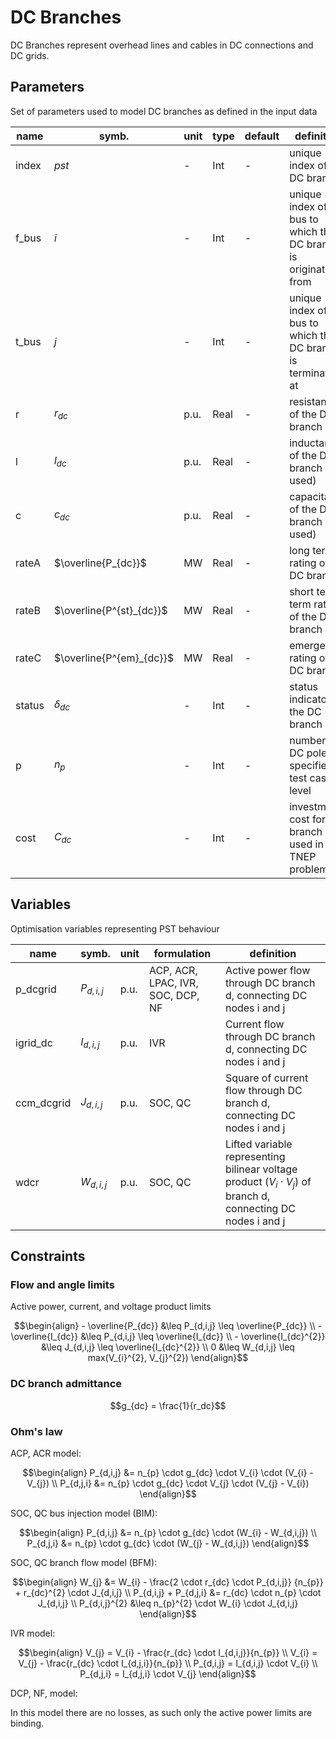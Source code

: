 # DC Branches 

DC Branches represent overhead lines and cables in DC connections and DC grids.

## Parameters

Set of parameters used to model DC branches as defined in the input data

| name          | symb.                     | unit  | type      | default  | definition                                                           |
|---------------|---------------------------|-------|-----------|----------|----------------------------------------------------------------------|
| index         | $pst$                     | -     | Int       | -        | unique index of the DC branch                                  |
| f_bus         | $i$                       | -     | Int       | -        | unique index of the bus to which the DC branch is originating from |
| t_bus         | $j$                       | -     | Int       | -        | unique index of the bus to which the DC branch is terminating at |
| r             | $r_{dc}$                  | p.u.  | Real      | -        | resistance of the DC branch |
| l             | $l_{dc}$                  | p.u.  | Real      | -        | inductance of the DC branch (not used) |
| c             | $c_{dc}$                  | p.u.  | Real      | -        | capacitance of the DC branch (not used)|
| rateA         | $\overline{P_{dc}}$       | MW    | Real      | -        | long term rating of the DC branch |
| rateB         | $\overline{P^{st}_{dc}}$  | MW    | Real      | -        | short term term rating of the DC branch |
| rateC         | $\overline{P^{em}_{dc}}$  | MW    | Real      | -        | emergency rating of the DC branch |
| status        | $\delta_{dc}$             | -     | Int       | -        | status indicator of the DC branch |
| p             | $n_{p}$                   | -     | Int       | -        | number of DC poles, specified at test case level |
| cost          | $C_{dc}$                  | -     | Int       | -        | investment cost for DC branch used in TNEP problems  |



## Variables

Optimisation variables representing PST behaviour

| name          | symb.                 | unit  | formulation                       | definition                                                                 |
|---------------|-----------------------|-------|-----------------------------------|----------------------------------------------------------------------------|  
| p_dcgrid      |$P_{d,i,j}$            | p.u.  | ACP, ACR, LPAC, IVR, SOC, DCP, NF | Active power flow through DC branch d, connecting DC nodes i and j |
| igrid_dc      |$I_{d,i,j}$            | p.u.  | IVR                               | Current flow through DC branch d, connecting DC nodes i and j |
| ccm_dcgrid    |$J_{d,i,j}$            | p.u.  | SOC, QC                           | Square of current flow through DC branch d, connecting DC nodes i and j |
| wdcr          |$W_{d,i,j}$            | p.u.  | SOC, QC                           | Lifted variable representing bilinear voltage product ($V_{i} \cdot V_{j}$) of branch d, connecting DC nodes i and j |

## Constraints

### Flow and angle limits

Active power, current, and voltage product limits
```math
\begin{align}
- \overline{P_{dc}} &\leq P_{d,i,j} \leq \overline{P_{dc}} \\
- \overline{I_{dc}} &\leq P_{d,i,j} \leq \overline{I_{dc}} \\
- \overline{I_{dc}^{2}} &\leq J_{d,i,j} \leq \overline{I_{dc}^{2}}  \\
0 &\leq W_{d,i,j} \leq max(V_{i}^{2}, V_{j}^{2})
\end{align}
```

### DC branch admittance

```math
g_{dc} = \frac{1}{r_dc}
```
### Ohm's law
ACP, ACR model:

```math
\begin{align}
P_{d,i,j} &= n_{p} \cdot g_{dc} \cdot V_{i} \cdot (V_{i} - V_{j}) \\
P_{d,j,i} &= n_{p} \cdot g_{dc} \cdot V_{j} \cdot (V_{j} - V_{i}) 
\end{align}
```

SOC, QC bus injection model (BIM):
```math
\begin{align}
P_{d,i,j} &= n_{p} \cdot g_{dc} \cdot (W_{i} - W_{d,i,j}) \\
P_{d,j,i} &= n_{p} \cdot g_{dc} \cdot (W_{j} - W_{d,i,j})
\end{align}
```

SOC, QC branch flow model (BFM):
```math
\begin{align}
W_{j} &= W_{i} - \frac{2 \cdot r_{dc} \cdot P_{d,i,j}} {n_{p}} + r_{dc}^{2} \cdot J_{d,i,j}  \\
P_{d,i,j} + P_{d,j,i} &= r_{dc} \cdot n_{p} \cdot J_{d,i,j} \\
P_{d,i,j}^{2} &\leq  n_{p}^{2} \cdot W_{i} \cdot   J_{d,i,j} 
\end{align}
```
IVR model:

```math
\begin{align}
V_{j} = V_{i} - \frac{r_{dc} \cdot I_{d,i,j}}{n_{p}} \\
V_{i} = V_{j} - \frac{r_{dc} \cdot I_{d,j,i}}{n_{p}} \\
P_{d,i,j} = I_{d,i,j} \cdot V_{i}  \\
P_{d,j,i} = I_{d,j,i} \cdot V_{j} 
\end{align}
```

DCP, NF, model:

In this model there are no losses, as such only the active power limits are binding.


